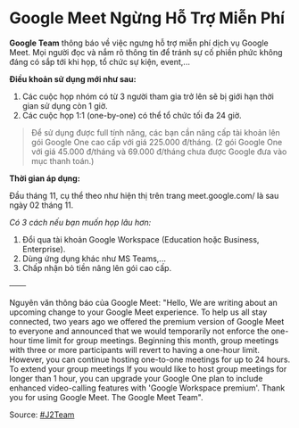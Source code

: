 # Google Meet Ngừng Hỗ Trợ Miễn Phí

**Google Team** thông báo về việc ngưng hỗ trợ miễn phí dịch vụ Google Meet. Mọi người đọc và nắm rõ thông tin để tránh sự cố phiền phức không đáng có sắp tới khi họp, tổ chức sự kiện, event,...

**Điều khoản sử dụng mới như sau:**


1. Các cuộc họp nhóm có từ 3 người tham gia trở lên sẽ bị giới hạn thời gian sử dụng còn 1 giờ.
2. Các cuộc họp 1:1 (one-by-one) có thể tổ chức tối đa 24 giờ.

> Để sử dụng được full tính năng, các bạn cần nâng cấp tài khoản lên gói Google One cao cấp với giá 225.000 đ/tháng. (2 gói Google One với giá 45.000 đ/tháng và 69.000 đ/tháng chưa được Google đưa vào mục thanh toán.)

**Thời gian áp dụng:**

Đầu tháng 11, cụ thể theo như hiện thị trên trang meet.google.com/ là sau ngày 02 tháng 11.

*Có 3 cách nếu bạn muốn họp lâu hơn:*

1. Đổi qua tài khoản Google Workspace (Education hoặc Business, Enterprise).
2. Dùng ứng dụng khác như MS Teams,...
3. Chấp nhận bỏ tiền nâng lên gói cao cấp.

───

Nguyên văn thông báo của Google Meet:
"Hello,
We are writing about an upcoming change to your Google Meet experience.
To help us all stay connected, two years ago we offered the premium version of Google Meet to everyone and announced that we would temporarily not enforce the one-hour time limit for group meetings. Beginning this month, group meetings with three or more participants will revert to having a one-hour limit. However, you can continue hosting one-to-one meetings for up to 24 hours.
To extend your group meetings
If you would like to host group meetings for longer than 1 hour, you can upgrade your Google One plan to include enhanced video-calling features with 'Google Workspace premium'.
Thank you for using Google Meet.
The Google Meet Team".

Source: [#J2Team](https://www.facebook.com/groups/j2team.community/posts/1971606899838087/)